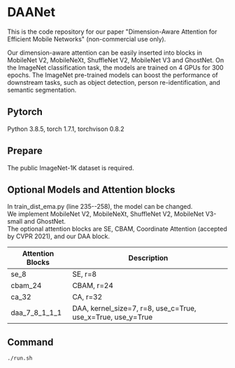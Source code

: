 DAANet
====
This is the code repository for our paper "Dimension-Aware Attention for Efficient Mobile Networks" (non-commercial use only).

Our dimension-aware attention can be easily inserted into blocks in MobileNet V2, MobileNeXt, ShuffleNet V2, MobileNet V3 and GhostNet. On the ImageNet classification task, the models are trained on 4 GPUs for 300 epochs. The ImageNet pre-trained models can boost the performance of downstream tasks, such as object detection, person re-identification, and semantic segmentation.

Pytorch
----
Python 3.8.5, torch 1.7.1, torchvison 0.8.2

Prepare
----
The public ImageNet-1K dataset is required.

Optional Models and Attention blocks
----
In train_dist_ema.py (line 235--258), the model can be changed.  
We implement MobileNet V2, MobileNeXt, ShuffleNet V2, MobileNet V3-small and GhostNet.  
The optional attention blocks are SE, CBAM, Coordinate Attention (accepted by CVPR 2021), and our DAA block. 

|  Attention Blocks   | Description  |
|  ----  | ----  |
| se_8  | SE, r=8 |
| cbam_24 | CBAM, r=24 |
| ca_32 | CA, r=32 |
| daa\_7\_8\_1\_1\_1 | DAA, kernel\_size=7, r=8, use\_c=True, use\_x=True, use\_y=True |
	
Command
----
```Train the model for ImageNet classification
./run.sh
```
